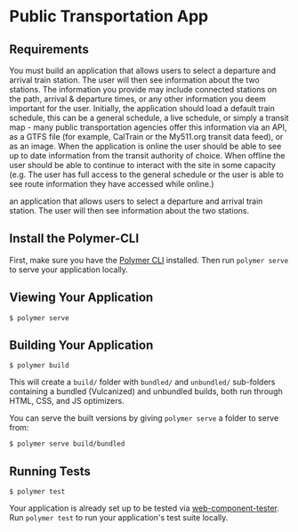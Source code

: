 # Public Transportation App

## Requirements
 
You must build an application that allows users to select a departure and arrival train station. 
The user will then see information about the two stations. The information you provide may include connected stations on the path, 
arrival & departure times, or any other information you deem important for the user. 
Initially, the application should load a default train schedule, this can be a general schedule, a live schedule, 
or simply a transit map - many public transportation agencies offer this information via an API, as a GTFS file 
(for example, CalTrain or the My511.org transit data feed), or as an image. 
When the application is online the user should be able to see up to date information from the transit authority of choice. 
When offline the user should be able to continue to interact with the site in some capacity 
(e.g. The user has full access to the general schedule or the user is able to see route information they have accessed while online.)



an application that allows users to select a departure and arrival train station. The user will then see information about the two stations.

## Install the Polymer-CLI

First, make sure you have the [Polymer CLI](https://www.npmjs.com/package/polymer-cli) installed. Then run `polymer serve` to serve your application locally.

## Viewing Your Application

```
$ polymer serve
```

## Building Your Application

```
$ polymer build
```

This will create a `build/` folder with `bundled/` and `unbundled/` sub-folders
containing a bundled (Vulcanized) and unbundled builds, both run through HTML,
CSS, and JS optimizers.

You can serve the built versions by giving `polymer serve` a folder to serve
from:

```
$ polymer serve build/bundled
```

## Running Tests

```
$ polymer test
```

Your application is already set up to be tested via [web-component-tester](https://github.com/Polymer/web-component-tester). Run `polymer test` to run your application's test suite locally.
 
